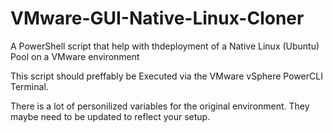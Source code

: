 # VMware-GUI-Native-Linux-Cloner
A PowerShell script that help with thdeployment of a Native Linux (Ubuntu) Pool on a VMware environment 

This script should preffably be Executed via the VMware vSphere PowerCLI Terminal.

There is a lot of personilized variables for the original environment. They maybe need to be updated to reflect your setup. 
